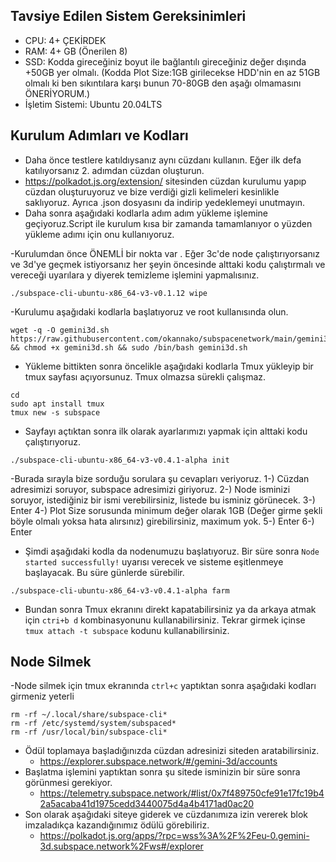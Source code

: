 ## Tavsiye Edilen Sistem Gereksinimleri
- CPU: 4+ ÇEKİRDEK
- RAM: 4+ GB (Önerilen 8)
- SSD: Kodda gireceğiniz boyut  ile bağlantılı gireceğiniz değer dışında +50GB yer olmalı. (Kodda Plot Size:1GB girilecekse HDD'nin en az 51GB olmalı ki ben sıkıntılara karşı bunun 70-80GB den aşağı olmamasını ÖNERİYORUM.)
- İşletim Sistemi: Ubuntu 20.04LTS

## Kurulum Adımları ve Kodları
- Daha önce testlere katıldıysanız aynı cüzdanı kullanın. Eğer ilk defa katılıyorsanız 2. adımdan cüzdan oluşturun.
- https://polkadot.js.org/extension/ sitesinden cüzdan kurulumu yapıp cüzdan oluşturuyoruz ve bize verdiği gizli kelimeleri kesinlikle saklıyoruz. Ayrıca .json dosyasını da indirip yedeklemeyi unutmayın.
- Daha sonra aşağıdaki kodlarla adım adım yükleme işlemine geçiyoruz.Script ile kurulum kısa bir zamanda tamamlanıyor o yüzden yükleme adımı için onu kullanıyoruz.

-Kurulumdan önce ÖNEMLİ bir nokta var . Eğer 3c'de node çalıştırıyorsanız ve 3d'ye geçmek istiyorsanız her şeyin öncesinde alttaki kodu çalıştırmalı ve vereceği uyarılara y diyerek temizleme işlemini yapmalısınız.
```
./subspace-cli-ubuntu-x86_64-v3-v0.1.12 wipe
```

-Kurulumu aşağıdaki kodlarla başlatıyoruz ve root kullanısında olun.
```
wget -q -O gemini3d.sh https://raw.githubusercontent.com/okannako/subspacenetwork/main/gemini3d.sh && chmod +x gemini3d.sh && sudo /bin/bash gemini3d.sh
```
- Yükleme bittikten sonra öncelikle aşağıdaki kodlarla Tmux yükleyip bir tmux sayfası açıyorsunuz. Tmux olmazsa sürekli çalışmaz.
 ```
 cd
 sudo apt install tmux
 tmux new -s subspace
 ```
- Sayfayı açtıktan sonra ilk olarak ayarlarımızı yapmak için alttaki kodu çalıştırıyoruz.
```
./subspace-cli-ubuntu-x86_64-v3-v0.4.1-alpha init
```
   -Burada sırayla bize sorduğu sorulara şu cevapları veriyoruz.
    1-) Cüzdan adresimizi soruyor, subspace adresimizi giriyoruz.
    2-) Node isminizi soruyor, istediğiniz bir ismi verebilirsiniz, listede bu isminiz görünecek.
    3-) Enter
    4-) Plot Size sorusunda minimum değer olarak 1GB (Değer girme şekli böyle olmalı yoksa hata alırsınız) girebilirsiniz, maximum yok.
    5-) Enter
    6-) Enter
    
- Şimdi aşağıdaki kodla da nodenumuzu başlatıyoruz. Bir süre sonra ```Node started successfully!``` uyarısı verecek ve sisteme eşitlenmeye başlayacak. Bu süre günlerde sürebilir.
```
./subspace-cli-ubuntu-x86_64-v3-v0.4.1-alpha farm
```
- Bundan sonra Tmux ekranını direkt kapatabilirsiniz ya da arkaya atmak için ```ctri+b d``` kombinasyonunu kullanabilirsiniz. Tekrar girmek içinse ```tmux attach -t subspace``` kodunu kullanabilirsiniz.

## Node Silmek
 -Node silmek için tmux ekranında ```ctrl+c``` yaptıktan sonra aşağıdaki kodları girmeniz yeterli

```
rm -rf ~/.local/share/subspace-cli*
rm -rf /etc/systemd/system/subspaced*
rm -rf /usr/local/bin/subspace-cli*
```

- Ödül toplamaya başladığınızda cüzdan adresinizi siteden aratabilirsiniz.
     - https://explorer.subspace.network/#/gemini-3d/accounts
- Başlatma işlemini yaptıktan sonra şu sitede isminizin bir süre sonra görünmesi gerekiyor.
     - https://telemetry.subspace.network/#list/0x7f489750cfe91e17fc19b42a5acaba41d1975cedd3440075d4a4b4171ad0ac20
- Son olarak aşağıdaki siteye giderek ve cüzdanımıza izin vererek blok imzaladıkça kazandığınımız ödülü görebiliriz.
     - https://polkadot.js.org/apps/?rpc=wss%3A%2F%2Feu-0.gemini-3d.subspace.network%2Fws#/explorer



